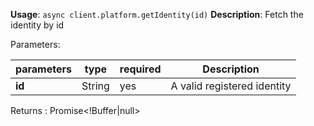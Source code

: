 **Usage**: `async client.platform.getIdentity(id)`
**Description**: Fetch the identity by id

Parameters:

| parameters             | type               | required       | Description                                                                                             |
|------------------------|--------------------|----------------| ------------------------------------------------------------------------------------------------ |
| **id**                 | String             | yes            | A valid registered identity |

Returns : Promise<!Buffer|null>

